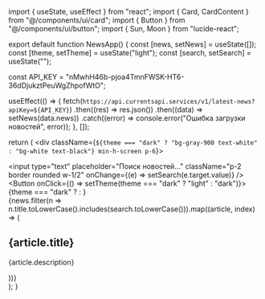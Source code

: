 import { useState, useEffect } from "react";
import { Card, CardContent } from "@/components/ui/card";
import { Button } from "@/components/ui/button";
import { Sun, Moon } from "lucide-react";

export default function NewsApp() {
  const [news, setNews] = useState([]);
  const [theme, setTheme] = useState("light");
  const [search, setSearch] = useState("");

  const API_KEY = "nMwhH46b-pjoa4TmnFWSK-HT6-36dDjukztPeuWgZhpofWtO";

  useEffect(() => {
    fetch(`https://api.currentsapi.services/v1/latest-news?apiKey=${API_KEY}`)
      .then((res) => res.json())
      .then((data) => setNews(data.news))
      .catch((error) => console.error("Ошибка загрузки новостей", error));
  }, []);

  return (
    <div className={`${theme === "dark" ? "bg-gray-900 text-white" : "bg-white text-black"} min-h-screen p-6`}> 
      <div className="flex justify-between mb-4">
        <input
          type="text"
          placeholder="Поиск новостей..."
          className="p-2 border rounded w-1/2"
          onChange={(e) => setSearch(e.target.value)}
        />
        <Button onClick={() => setTheme(theme === "dark" ? "light" : "dark")}> 
          {theme === "dark" ? <Sun /> : <Moon />} 
        </Button>
      </div>
      <div className="grid grid-cols-1 md:grid-cols-3 gap-4">
        {news.filter(n => n.title.toLowerCase().includes(search.toLowerCase())).map((article, index) => (
          <Card key={index}>
            <CardContent>
              <h2 className="text-xl font-bold">{article.title}</h2>
              <p>{article.description}</p>
            </CardContent>
          </Card>
        ))}
      </div>
    </div>
  );
}
